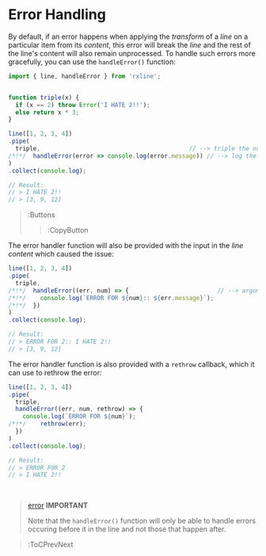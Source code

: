 # Error Handling

By default, if an error happens when applying the _transform_ of a _line_ on a particular 
item from its _content_, this error will break the _line_ and the rest of the line's content will also 
remain unprocessed. To handle such errors more gracefully, you can use the `handleError()` function:

```ts | --wmbar
import { line, handleError } from 'rxline';


function triple(x) {
  if (x == 2) throw Error('I HATE 2!!');
  else return x * 3;
}

line([1, 2, 3, 4])
.pipe(
  triple,                                          // --> triple the number
/*!*/  handleError(error => console.log(error.message)) // --> log the errors
)
.collect(console.log);

// Result:
// > I HATE 2!!
// > [3, 9, 12]
```

> :Buttons
> > :CopyButton

The error handler function will also be provided with the input in the _line content_ which caused the issue:

```ts
line([1, 2, 3, 4])
.pipe(
  triple,
/*!*/  handleError((err, num) => {                         // --> argument `num` is the number on which the error occured.
/*!*/    console.log(`ERROR FOR ${num}:: ${err.message}`);
/*!*/  })
)
.collect(console.log);

// Result:
// > ERROR FOR 2:: I HATE 2!!
// > [3, 9, 12]
```

The error handler function is also provided with a `rethrow` callback, which it can use to rethrow the error:

```ts
line([1, 2, 3, 4])
.pipe(
  triple,
  handleError((err, num, rethrow) => {
    console.log(`ERROR FOR ${num}`);
/*!*/    rethrow(err);
  })
)
.collect(console.log);

// Result:
// > ERROR FOR 2
// > I HATE 2!!
```

<br>

> [error](:Icon) **IMPORTANT**
>
> Note that the `handleError()` function will only be able to handle errors 
> occuring before it in the line and not those that happen after.

> :ToCPrevNext